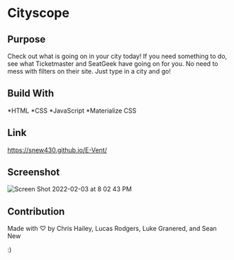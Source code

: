 # Cityscope
## Purpose

Check out what is going on in your city today!  If you need something to do, see what Ticketmaster and SeatGeek have going on for you.  No need to mess with filters on their site. Just type in a city and go!

## Build With

*HTML
*CSS
*JavaScript
*Materialize CSS

## Link

https://snew430.github.io/E-Vent/

## Screenshot

![Screen Shot 2022-02-03 at 8 02 43 PM](https://user-images.githubusercontent.com/93355113/152455118-94986549-ea31-47fc-a5bf-c8b6230bdc9e.png)

## Contribution

Made with ♡ by Chris Hailey, Lucas Rodgers, Luke Granered, and Sean New


:)


